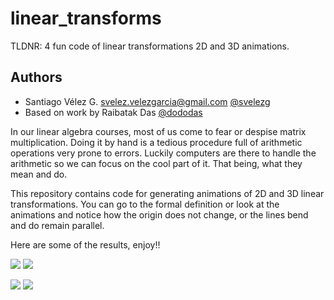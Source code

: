 # linear_transforms
TLDNR: 4 fun code of linear transformations 2D and 3D animations.

## Authors
* Santiago Vélez G. [svelez.velezgarcia@gmail.com](svelez.velezgarcia@gmail.com) [@svelezg](https://github.com/svelezg)
* Based on work by Raibatak Das [@dododas](https://github.com/dododas)


In our linear algebra courses, most of us come to fear or despise matrix multiplication.  Doing it by hand is a tedious procedure full of arithmetic operations very prone to errors. Luckily computers are there to handle the arithmetic so we can focus on the cool part of it. That being, what they mean and do. 

This repository contains code for generating animations of 2D and 3D linear transformations. You can go to the formal definition or look at the animations and notice how the origin does not change,  or the lines bend and do remain parallel. 

Here are some of the results, enjoy!!

![](https://github.com/svelezg/linear_transforms/2D_animations/2D_animation.gif)
![](https://github.com/svelezg/linear_transforms/2D_animations/2D_animation_90rotation.gif)


![](https://github.com/svelezg/linear_transforms/3D_animations/3D_animation.gif)
![](https://github.com/svelezg/linear_transforms/3D_animations/3D_animation00.gif)